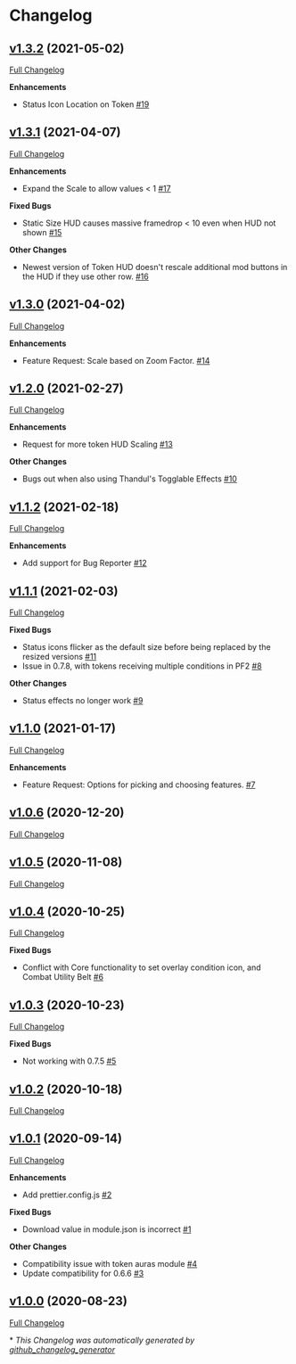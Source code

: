 # Changelog

## [v1.3.2](https://github.com/illandril/FoundryVTT-token-hud-scale/tree/v1.3.2) (2021-05-02)

[Full Changelog](https://github.com/illandril/FoundryVTT-token-hud-scale/compare/v1.3.1...v1.3.2)

**Enhancements**

- Status Icon Location on Token [\#19](https://github.com/illandril/FoundryVTT-token-hud-scale/issues/19)

## [v1.3.1](https://github.com/illandril/FoundryVTT-token-hud-scale/tree/v1.3.1) (2021-04-07)

[Full Changelog](https://github.com/illandril/FoundryVTT-token-hud-scale/compare/v1.3.0...v1.3.1)

**Enhancements**

- Expand the Scale to allow values \< 1 [\#17](https://github.com/illandril/FoundryVTT-token-hud-scale/issues/17)

**Fixed&nbsp;Bugs**

- Static Size HUD causes massive framedrop \< 10 even when HUD not shown [\#15](https://github.com/illandril/FoundryVTT-token-hud-scale/issues/15)

**Other&nbsp;Changes**

- Newest version of Token HUD doesn't rescale additional mod buttons in the HUD if they use other row. [\#16](https://github.com/illandril/FoundryVTT-token-hud-scale/issues/16)

## [v1.3.0](https://github.com/illandril/FoundryVTT-token-hud-scale/tree/v1.3.0) (2021-04-02)

[Full Changelog](https://github.com/illandril/FoundryVTT-token-hud-scale/compare/v1.2.0...v1.3.0)

**Enhancements**

- Feature Request: Scale based on Zoom Factor.  [\#14](https://github.com/illandril/FoundryVTT-token-hud-scale/issues/14)

## [v1.2.0](https://github.com/illandril/FoundryVTT-token-hud-scale/tree/v1.2.0) (2021-02-27)

[Full Changelog](https://github.com/illandril/FoundryVTT-token-hud-scale/compare/v1.1.2...v1.2.0)

**Enhancements**

- Request for more token HUD Scaling [\#13](https://github.com/illandril/FoundryVTT-token-hud-scale/issues/13)

**Other&nbsp;Changes**

- Bugs out when also using Thandul's Togglable Effects [\#10](https://github.com/illandril/FoundryVTT-token-hud-scale/issues/10)

## [v1.1.2](https://github.com/illandril/FoundryVTT-token-hud-scale/tree/v1.1.2) (2021-02-18)

[Full Changelog](https://github.com/illandril/FoundryVTT-token-hud-scale/compare/v1.1.1...v1.1.2)

**Enhancements**

- Add support for Bug Reporter [\#12](https://github.com/illandril/FoundryVTT-token-hud-scale/issues/12)

## [v1.1.1](https://github.com/illandril/FoundryVTT-token-hud-scale/tree/v1.1.1) (2021-02-03)

[Full Changelog](https://github.com/illandril/FoundryVTT-token-hud-scale/compare/v1.1.0...v1.1.1)

**Fixed&nbsp;Bugs**

- Status icons flicker as the default size before being replaced by the resized versions [\#11](https://github.com/illandril/FoundryVTT-token-hud-scale/issues/11)
- Issue in 0.7.8, with tokens receiving multiple conditions in PF2 [\#8](https://github.com/illandril/FoundryVTT-token-hud-scale/issues/8)

**Other&nbsp;Changes**

- Status effects no longer work [\#9](https://github.com/illandril/FoundryVTT-token-hud-scale/issues/9)

## [v1.1.0](https://github.com/illandril/FoundryVTT-token-hud-scale/tree/v1.1.0) (2021-01-17)

[Full Changelog](https://github.com/illandril/FoundryVTT-token-hud-scale/compare/v1.0.6...v1.1.0)

**Enhancements**

- Feature Request: Options for picking and choosing features. [\#7](https://github.com/illandril/FoundryVTT-token-hud-scale/issues/7)

## [v1.0.6](https://github.com/illandril/FoundryVTT-token-hud-scale/tree/v1.0.6) (2020-12-20)

[Full Changelog](https://github.com/illandril/FoundryVTT-token-hud-scale/compare/v1.0.5...v1.0.6)

## [v1.0.5](https://github.com/illandril/FoundryVTT-token-hud-scale/tree/v1.0.5) (2020-11-08)

[Full Changelog](https://github.com/illandril/FoundryVTT-token-hud-scale/compare/v1.0.4...v1.0.5)

## [v1.0.4](https://github.com/illandril/FoundryVTT-token-hud-scale/tree/v1.0.4) (2020-10-25)

[Full Changelog](https://github.com/illandril/FoundryVTT-token-hud-scale/compare/v1.0.3...v1.0.4)

**Fixed&nbsp;Bugs**

- Conflict with Core functionality to set overlay condition icon, and Combat Utility Belt [\#6](https://github.com/illandril/FoundryVTT-token-hud-scale/issues/6)

## [v1.0.3](https://github.com/illandril/FoundryVTT-token-hud-scale/tree/v1.0.3) (2020-10-23)

[Full Changelog](https://github.com/illandril/FoundryVTT-token-hud-scale/compare/v1.0.2...v1.0.3)

**Fixed&nbsp;Bugs**

- Not working with 0.7.5 [\#5](https://github.com/illandril/FoundryVTT-token-hud-scale/issues/5)

## [v1.0.2](https://github.com/illandril/FoundryVTT-token-hud-scale/tree/v1.0.2) (2020-10-18)

[Full Changelog](https://github.com/illandril/FoundryVTT-token-hud-scale/compare/v1.0.1...v1.0.2)

## [v1.0.1](https://github.com/illandril/FoundryVTT-token-hud-scale/tree/v1.0.1) (2020-09-14)

[Full Changelog](https://github.com/illandril/FoundryVTT-token-hud-scale/compare/v1.0.0...v1.0.1)

**Enhancements**

- Add prettier.config.js [\#2](https://github.com/illandril/FoundryVTT-token-hud-scale/issues/2)

**Fixed&nbsp;Bugs**

- Download value in module.json is incorrect [\#1](https://github.com/illandril/FoundryVTT-token-hud-scale/issues/1)

**Other&nbsp;Changes**

- Compatibility issue with token auras module [\#4](https://github.com/illandril/FoundryVTT-token-hud-scale/issues/4)
- Update compatibility for 0.6.6 [\#3](https://github.com/illandril/FoundryVTT-token-hud-scale/issues/3)

## [v1.0.0](https://github.com/illandril/FoundryVTT-token-hud-scale/tree/v1.0.0) (2020-08-23)

[Full Changelog](https://github.com/illandril/FoundryVTT-token-hud-scale/compare/c8257fd694f221c700133d77b394380f0ac97fe3...v1.0.0)



\* *This Changelog was automatically generated by [github_changelog_generator](https://github.com/github-changelog-generator/github-changelog-generator)*
